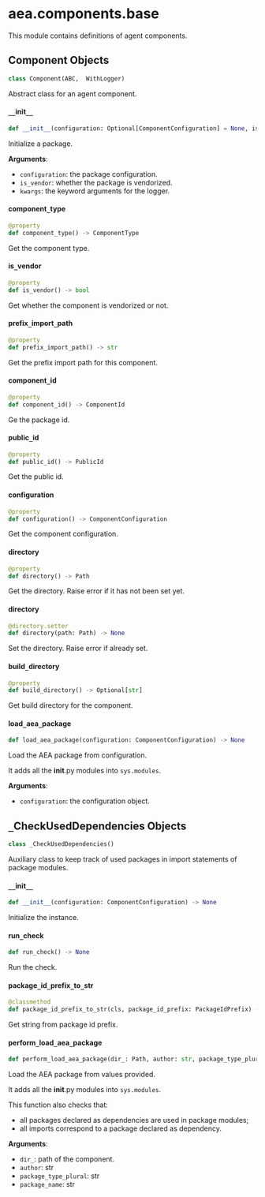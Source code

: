 <a id="aea.components.base"></a>

# aea.components.base

This module contains definitions of agent components.

<a id="aea.components.base.Component"></a>

## Component Objects

```python
class Component(ABC,  WithLogger)
```

Abstract class for an agent component.

<a id="aea.components.base.Component.__init__"></a>

#### `__`init`__`

```python
def __init__(configuration: Optional[ComponentConfiguration] = None, is_vendor: bool = False, **kwargs: Any, ,) -> None
```

Initialize a package.

**Arguments**:

- `configuration`: the package configuration.
- `is_vendor`: whether the package is vendorized.
- `kwargs`: the keyword arguments for the logger.

<a id="aea.components.base.Component.component_type"></a>

#### component`_`type

```python
@property
def component_type() -> ComponentType
```

Get the component type.

<a id="aea.components.base.Component.is_vendor"></a>

#### is`_`vendor

```python
@property
def is_vendor() -> bool
```

Get whether the component is vendorized or not.

<a id="aea.components.base.Component.prefix_import_path"></a>

#### prefix`_`import`_`path

```python
@property
def prefix_import_path() -> str
```

Get the prefix import path for this component.

<a id="aea.components.base.Component.component_id"></a>

#### component`_`id

```python
@property
def component_id() -> ComponentId
```

Ge the package id.

<a id="aea.components.base.Component.public_id"></a>

#### public`_`id

```python
@property
def public_id() -> PublicId
```

Get the public id.

<a id="aea.components.base.Component.configuration"></a>

#### configuration

```python
@property
def configuration() -> ComponentConfiguration
```

Get the component configuration.

<a id="aea.components.base.Component.directory"></a>

#### directory

```python
@property
def directory() -> Path
```

Get the directory. Raise error if it has not been set yet.

<a id="aea.components.base.Component.directory"></a>

#### directory

```python
@directory.setter
def directory(path: Path) -> None
```

Set the directory. Raise error if already set.

<a id="aea.components.base.Component.build_directory"></a>

#### build`_`directory

```python
@property
def build_directory() -> Optional[str]
```

Get build directory for the component.

<a id="aea.components.base.load_aea_package"></a>

#### load`_`aea`_`package

```python
def load_aea_package(configuration: ComponentConfiguration) -> None
```

Load the AEA package from configuration.

It adds all the __init__.py modules into `sys.modules`.

**Arguments**:

- `configuration`: the configuration object.

<a id="aea.components.base._CheckUsedDependencies"></a>

## `_`CheckUsedDependencies Objects

```python
class _CheckUsedDependencies()
```

Auxiliary class to keep track of used packages in import statements of package modules.

<a id="aea.components.base._CheckUsedDependencies.__init__"></a>

#### `__`init`__`

```python
def __init__(configuration: ComponentConfiguration) -> None
```

Initialize the instance.

<a id="aea.components.base._CheckUsedDependencies.run_check"></a>

#### run`_`check

```python
def run_check() -> None
```

Run the check.

<a id="aea.components.base._CheckUsedDependencies.package_id_prefix_to_str"></a>

#### package`_`id`_`prefix`_`to`_`str

```python
@classmethod
def package_id_prefix_to_str(cls, package_id_prefix: PackageIdPrefix) -> str
```

Get string from package id prefix.

<a id="aea.components.base.perform_load_aea_package"></a>

#### perform`_`load`_`aea`_`package

```python
def perform_load_aea_package(dir_: Path, author: str, package_type_plural: str, package_name: str) -> None
```

Load the AEA package from values provided.

It adds all the __init__.py modules into `sys.modules`.

This function also checks that:
- all packages declared as dependencies are used in package modules;
- all imports correspond to a package declared as dependency.

**Arguments**:

- `dir_`: path of the component.
- `author`: str
- `package_type_plural`: str
- `package_name`: str

